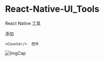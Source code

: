 # React-Native-UI_Tools
React Native 工具


添加

```
<Counter/>  控件

```

![ImgCap](https://github.com/a4962189/MP4/blob/master/QQ20170427-145745-HD.gif?raw=true)


<Expand/> 
<LabelRating/> 
<RangeSlider/> 




